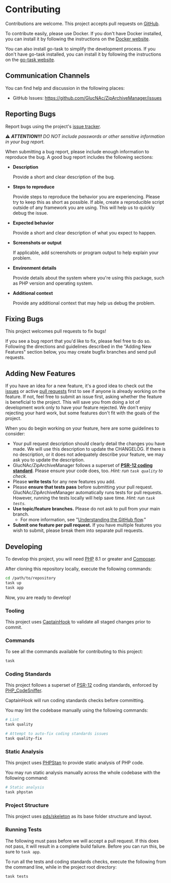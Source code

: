 # Contributing

Contributions are welcome. This project accepts pull requests on [GitHub][].

To contribute easily, please use Docker. If you don't have Docker installed, you
can install it by following the instructions on the [Docker website](https://www.docker.com/get-started).

You can also install go-task to simplify the development process. If you don't
have go-task installed, you can install it by following the instructions on the
[go-task website](https://taskfile.dev/#/installation).


## Communication Channels

You can find help and discussion in the following places:

* GitHub Issues: <https://github.com/GlucNAc/ZipArchiveManager/issues>

## Reporting Bugs

Report bugs using the project's [issue tracker][issues].

⚠️ _**ATTENTION!!!** DO NOT include passwords or other sensitive information in
your bug report._

When submitting a bug report, please include enough information to reproduce the
bug. A good bug report includes the following sections:

* **Description**

  Provide a short and clear description of the bug.

* **Steps to reproduce**

  Provide steps to reproduce the behavior you are experiencing. Please try to
  keep this as short as possible. If able, create a reproducible script outside
  of any framework you are using. This will help us to quickly debug the issue.

* **Expected behavior**

  Provide a short and clear description of what you expect to happen.

* **Screenshots or output**

  If applicable, add screenshots or program output to help explain your problem.

* **Environment details**

  Provide details about the system where you're using this package, such as PHP
  version and operating system.

* **Additional context**

  Provide any additional context that may help us debug the problem.

## Fixing Bugs

This project welcomes pull requests to fix bugs!

If you see a bug report that you'd like to fix, please feel free to do so.
Following the directions and guidelines described in the "Adding New Features"
section below, you may create bugfix branches and send pull requests.

## Adding New Features

If you have an idea for a new feature, it's a good idea to check out the
[issues][] or active [pull requests][] first to see if anyone is already working
on the feature. If not, feel free to submit an issue first, asking whether the
feature is beneficial to the project. This will save you from doing a lot of
development work only to have your feature rejected. We don't enjoy rejecting
your hard work, but some features don't fit with the goals of the project.

When you do begin working on your feature, here are some guidelines to consider:

* Your pull request description should clearly detail the changes you have made.
  We will use this description to update the CHANGELOG. If there is no
  description, or it does not adequately describe your feature, we may ask you
  to update the description.
* GlucNAc/ZipArchiveManager follows a superset of **[PSR-12 coding standard][psr-12]**.
  Please ensure your code does, too. _Hint: run `task quality` to check._
* Please **write tests** for any new features you add.
* Please **ensure that tests pass** before submitting your pull request.
  GlucNAc/ZipArchiveManager automatically runs tests for pull requests. However,
  running the tests locally will help save time. _Hint: run `task tests`._
* **Use topic/feature branches.** Please do not ask to pull from your main branch.
  * For more information, see "[Understanding the GitHub flow][gh-flow]."
* **Submit one feature per pull request.** If you have multiple features you
  wish to submit, please break them into separate pull requests.

## Developing

To develop this project, you will need [PHP](https://www.php.net) 8.1 or greater
and [Composer](https://getcomposer.org).

After cloning this repository locally, execute the following commands:

``` bash
cd /path/to/repository
task up
task app
```

Now, you are ready to develop!

### Tooling

This project uses [CaptainHook](https://github.com/CaptainHookPhp/captainhook)
to validate all staged changes prior to commit.

### Commands

To see all the commands available for contributing to this project:

``` bash
task
```

### Coding Standards

This project follows a superset of [PSR-12](https://www.php-fig.org/psr/psr-12/)
coding standards, enforced by [PHP_CodeSniffer](https://github.com/squizlabs/PHP_CodeSniffer).

CaptainHook will run coding standards checks before committing.

You may lint the codebase manually using the following commands:

``` bash
# Lint
task quality

# Attempt to auto-fix coding standards issues
task quality-fix
```

### Static Analysis

This project uses [PHPStan](https://github.com/phpstan/phpstan) to provide static analysis of PHP code.

You may run static analysis manually across the whole codebase with the
following command:

``` bash
# Static analysis
task phpstan
```

### Project Structure

This project uses [pds/skeleton](https://github.com/php-pds/skeleton) as its
base folder structure and layout.

### Running Tests

The following must pass before we will accept a pull request. If this does not
pass, it will result in a complete build failure. Before you can run this, be
sure to `task app`.

To run all the tests and coding standards checks, execute the following from the
command line, while in the project root directory:

```
task tests
```

[github]: https://github.com/GlucNAc/ZipArchiveManager
[issues]: https://github.com/GlucNAc/ZipArchiveManager/issues
[pull requests]: https://github.com/GlucNAc/ZipArchiveManager/pulls
[psr-12]: https://www.php-fig.org/psr/psr-12/
[gh-flow]: https://guides.github.com/introduction/flow/
